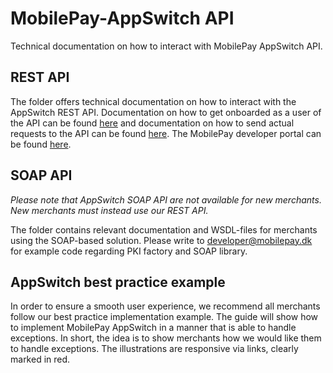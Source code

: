 # MobilePay-AppSwitch API
Technical documentation on how to interact with MobilePay AppSwitch API.

## REST API
The folder offers technical documentation on how to interact with the AppSwitch REST API.
Documentation on how to get onboarded as a user of the API can be found [here](https://github.com/MobilePayDev/MobilePay-Merchant-API-Security/blob/master/Merchant-onboarding.md) and documentation on how to send actual requests to the API can be found [here](https://github.com/MobilePayDev/MobilePay-Merchant-API-Security/blob/master/Merchant-request.md).
The MobilePay developer portal can be found [here](https://developer.mobeco.dk).

## SOAP API
_Please note that AppSwitch SOAP API are not available for new merchants. New merchants must instead use our REST API._

The folder contains relevant documentation and WSDL-files for merchants using the SOAP-based solution.
Please write to [developer@mobilepay.dk](mailto://help@mobilepay.dk) for example code regarding PKI factory and SOAP library.

## AppSwitch best practice example
In order to ensure a smooth user experience, we recommend all merchants follow our best practice implementation example.
The guide will show how to implement MobilePay AppSwitch in a manner that is able to handle exceptions.
In short, the idea is to show merchants how we would like them to handle exceptions. The illustrations are responsive via links, clearly marked in red.
